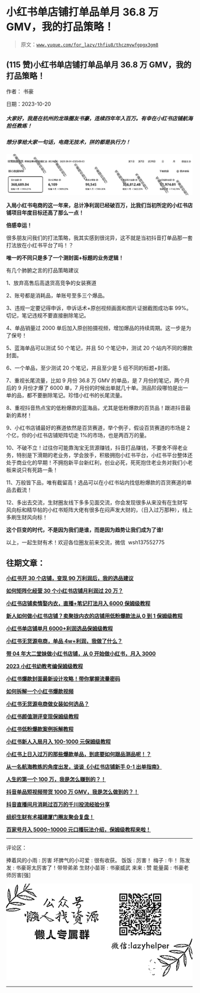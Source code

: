 # 小红书单店铺打单品单月 36.8 万 GMV，我的打品策略！

> 原文：[`www.yuque.com/for_lazy/thfiu8/thczmywfgpgx3gm8`](https://www.yuque.com/for_lazy/thfiu8/thczmywfgpgx3gm8)

## (115 赞)小红书单店铺打单品单月 36.8 万 GMV，我的打品策略！

作者： 书豪

日期：2023-10-20

##### 大家好，我是在杭州的龙珠圈友书豪，连续四年年入百万。有幸在小红书店铺航海担任教练！

##### 想分享给大家一句话，电商无技术，拼的都是执行力！

![](img/67305c73d334ae3df6650fa040300a41.png)

**入局小红书电商的这一年来，总计净利润已经破百万，比我们当初所定的小红书店铺项目年度目标还高了那么一点！**

**倍感幸运！**

很多朋友问我们的打法策略，我其实感到很诧异，这不就是当初抖音打单品那一套打法放在小红书平台了吗！？

**唯一的不同只是多了一个测封面+标题的业务逻辑！**

有几个肺腑之言的打品策略建议

1、放弃高售后高退货高竞争的女装赛道

2、账号都是消耗品，单账号至多三个爆品。

3、违规一定要记得申诉，申诉话术+原创视频画面和图片证据截图成功率 99%。切记，笔记违规不要直接删除笔记。

4、单品销量过 2000 单后加入原创拍摄视频，增加爆品的持续周期。这一步是为了保号！

5、蓝海单品可以测试 50 个笔记，并且 50 个笔记中，测试 20 个站内不同的爆款封面。

6、一个单品，至少测试 20 个笔记，并且至少是 5 组不同的标题+封面。

7、重视长尾流量，比如 9 月份 36.8 万 GMV 的单品，是 7 月份的笔记，两个月后的 9 月份才爆了 6000 单，7 月份的时候出单就几十单。测品阶段哪怕是出一单的品，都不要删除笔记。珍惜小红书的长尾流量。

8、重视抖音热点宝的低粉爆款的蓝海品，尤其是低粉爆款的百货品！跟进抖音最新的素材！

9、小红书店铺最好的赛道依然是百货赛道，举个例子，假设百货赛道的市场是 2 个亿，你的小红书店铺矩阵切走 1%的市场，也是两百万的量。

10、不破不立！过往你可能靠淘宝无货源赚钱，抖音打品赚钱，不要舍不得老业务，特别是下滑期的老业务，学会放手，积极拥抱小红书平台，小红书平台整体还处于商业化的早期！不拥抱新平台新红利，创业必死，死死抱住老业务对我们小老板来说只有死路一条！

11、万般皆下品，唯有截留高！选品可以在小红书站内找低粉爆款的百货赛道的单品去截流！

12、多出去交流，生财圈友线下多多见面交流，你会发现很多从来没有在生财写风向标和精华帖的小红书矩阵大佬有很多在闷声发大财的，（日入过万那种），线上多刷生财风向标！

**这个巨变的时代，不是因为我们是谁，而是因为趋势让我们成为了谁!**

以上，一起生财有术！欢迎各位圈友前来交流，微信  wsh137552775

## **往期文章：**

**[小红书开 30 个店铺，变现 90 万利润后，我的选品建议](https://articles.zsxq.com/id_53llne78u0d8.html)**

**[如何矩阵化经营 30 个小红书店铺月利润过 20 万？](https://articles.zsxq.com/id_3qslvwfcmwn3.html)**

**[小红书店铺卖情娶内衣，直播+笔记打法月入 6000 保姆级教程](https://articles.zsxq.com/id_jj8hu5xhf5c4.html)**

**[新人如何做小红书店铺？卖聚拢内衣的店铺用低粉爆款法从 0 到 1 保姆级教程](https://articles.zsxq.com/id_8ugxoroquobl.html)**

**[小红书单店铺单月 6000+利润选品保姆级教程](https://articles.zsxq.com/id_xwveu3e0usfv.html)**

**[小红书无货源电商，单品 4w+利润，我做了什么？](https://articles.zsxq.com/id_8o3ptacdp6mj.html)**

**[带 04 年大二堂妹做小红书店铺，从 0 开始做小红书，月入 3000](https://articles.zsxq.com/id_ker60oc8oimj.html)**

**[2023 小红书幼教考编保姆级教程](https://articles.zsxq.com/id_cpdec6j4xtho.html)**

**[小红书爆款封面最新设计攻略！带你掌握流量密码](https://articles.zsxq.com/id_bbisxulzsup1.html)**

**[如何拆解一个小红书爆款视频](https://articles.zsxq.com/id_opo78sxacew9.html)**

**[小红书无货源电商做女装如何选品？](https://articles.zsxq.com/id_1wxixz3rofb3.html)**

**[小红书颜值测评变现保姆级教程](https://articles.zsxq.com/id_15njj2g5hxfr.html)**

**[小红书低粉爆款案例拆解教程](https://articles.zsxq.com/id_0nmnwdg6mb0l.html)**

**[小红书新人入局月入 100-1000 元保姆级教程](https://articles.zsxq.com/id_sbk8lqv5unca.html)**

**[小红书上日入过万的那些爆款单品，到底要如何跟品测品呢！？](https://articles.zsxq.com/id_whota2lk2rfp.html)**

**[从一名航海教练的角度出发，谈谈《小红书店铺新手 0-1 出单指南》](https://articles.zsxq.com/id_5o12wuk53van.html)**

**[人生的第一个 100 万，我是怎么赚到的？！](https://articles.zsxq.com/id_kek27cqo56wf.html)**

**[抖音单品短视频带货 1000 万 GMV，我是怎么做到的？！](https://articles.zsxq.com/id_qoak1w7ptnwf.html)**

**[抖音直播间月消耗过百万的千川投流经验分享](https://articles.zsxq.com/id_d3zembkeh2cw.html)**

**[组织生财有术福建厦门圈友聚会复盘！](https://articles.zsxq.com/id_7gqhllpk7tpk.html)**

**[百家号月入 5000~10000 元口播玩法介绍，保姆级教程来啦！](https://articles.zsxq.com/id_rrl0r4z5x8x0.html)**

* * *

评论区：

捧着风的小雨 : 厉害
坏脾气的小可爱 : 很有收获。
饭饭 : 厉害！
梅子 : 牛！
陈发发 : 书豪哥太厉害了！带带弟弟
生财小苗哥 : 书豪威武
来来 : 赞
能量菌 : 书豪老师厉害[强]

![](img/1c37d505930596d12a88ab23e11aa07a.png)

* * *